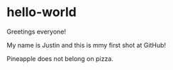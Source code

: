 # hello-world

Greetings everyone!

My name is Justin and this is mmy first shot at GitHub!

Pineapple does not belong on pizza.
